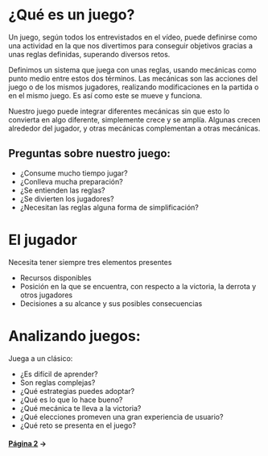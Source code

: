 # ¿Qué es un juego?

Un juego, según todos los entrevistados en el vídeo, puede definirse como una actividad en la que nos divertimos para conseguir objetivos gracias a unas reglas definidas, superando diversos retos.

Definimos un sistema que juega con unas reglas, usando mecánicas como punto medio entre estos dos términos. Las mecánicas son las acciones del juego o de los mismos jugadores, realizando modificaciones en la partida o en el mismo juego. Es así como este se mueve y funciona.

Nuestro juego puede integrar diferentes mecánicas sin que esto lo convierta en algo diferente, simplemente crece y se amplía. Algunas crecen alrededor del jugador, y otras mecánicas complementan a otras mecánicas.

## Preguntas sobre nuestro juego:

* ¿Consume mucho tiempo jugar?
* ¿Conlleva mucha preparación?
* ¿Se entienden las reglas?
* ¿Se divierten los jugadores?
* ¿Necesitan las reglas alguna forma de simplificación?

# El jugador

Necesita tener siempre tres elementos presentes

* Recursos disponibles
* Posición en la que se encuentra, con respecto a la victoria, la derrota y otros jugadores
* Decisiones a su alcance y sus posibles consecuencias

# Analizando juegos:

Juega a un clásico:

* ¿Es difícil de aprender?
* Son reglas complejas?
* ¿Qué estrategias puedes adoptar?
* ¿Qué es lo que lo hace bueno?
* ¿Qué mecánica te lleva a la victoria?
* ¿Qué elecciones promeven una gran experiencia de usuario?
* ¿Qué reto se presenta en el juego?


#### [Página 2](w2.md) →
